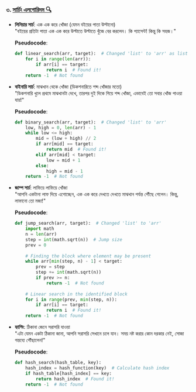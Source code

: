 ### ৩. [সার্চিং এলগোরিদম 🔍](algorithms/searching.md)

- **লিনিয়ার সার্চ**: এক এক করে খোঁজা (যেমন বইয়ের পাতা উল্টানো)  
  "বইয়ের প্রতিটা পাতা এক এক করে উল্টাতে উল্টাতে খুঁজে বের করলেন। কি প্যাসেন্ট! কিন্তু কি সহজ।"
  
  **Pseudocode**:
  ```python
  def linear_search(arr, target):  # Changed 'list' to 'arr' as list is a reserved keyword
      for i in range(len(arr)):
          if arr[i] == target:
              return i  # Found it!
      return -1  # Not found
  ```

- **বাইনারি সার্চ**: মাঝখান থেকে খোঁজা (ডিকশনারিতে শব্দ খোঁজার মতো)  
  "ডিকশনারি খুলে প্রথমে মাঝখানটা দেখে, তারপর দুই দিকে গিয়ে শব্দ খোঁজা, এভাবেই তো সবার খোঁজ পাওয়া যায়!"
  
  **Pseudocode**:
  ```python
  def binary_search(arr, target):  # Changed 'list' to 'arr'
      low, high = 0, len(arr) - 1
      while low <= high:
          mid = (low + high) // 2
          if arr[mid] == target:
              return mid  # Found it!
          elif arr[mid] < target:
              low = mid + 1
          else:
              high = mid - 1
      return -1  # Not found
  ```

- **জাম্প সার্চ**: লাফিয়ে লাফিয়ে খোঁজা  
  "আপনি একটানা লাফ দিয়ে এগোচ্ছেন, এক এক করে দেখতে দেখতে মাঝখান পর্যন্ত পৌঁছে গেলেন। কিন্তু, লাফানো তো মজা!"
  
  **Pseudocode**:
  ```python
  def jump_search(arr, target):  # Changed 'list' to 'arr'
      import math
      n = len(arr)
      step = int(math.sqrt(n))  # Jump size
      prev = 0
      
      # Finding the block where element may be present
      while arr[min(step, n) - 1] < target:
          prev = step
          step += int(math.sqrt(n))
          if prev >= n:
              return -1  # Not found
              
      # Linear search in the identified block
      for i in range(prev, min(step, n)):
          if arr[i] == target:
              return i  # Found it!
      return -1  # Not found
  ```

- **হ্যাশিং**: ঠিকানা জেনে সরাসরি যাওয়া  
  "এটা যেমন একটা ঠিকানা জানা, আপনি সরাসরি সেখানে চলে যান। সময় নষ্ট করার কোন দরকার নেই, সোজা গন্তব্যে পৌঁছালেন!"
  
  **Pseudocode**:
  ```python
  def hash_search(hash_table, key):
      hash_index = hash_function(key)  # Calculate hash index
      if hash_table[hash_index] == key:
          return hash_index  # Found it!
      return -1  # Not found
  ```
  
